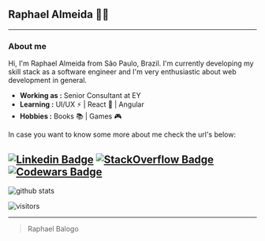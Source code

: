 ## Raphael Almeida 👨‍💻
  
---------------------------------------------------------------------------------------------------------------------------------------------------------------------------------
  
### About me
  Hi, I'm Raphael Almeida from São Paulo, Brazil. I'm currently developing my skill stack as a software engineer and I'm very enthusiastic about web development in general.

-  **Working as :** Senior Consultant at EY
-  **Learning :** UI/UX :zap: | React :gem: | Angular
-  **Hobbies :** Books :books: | Games :video_game:

In case you want to know some more about me check the url's below:

[![Linkedin Badge](https://img.shields.io/badge/LinkedIn-Raphael%20Balogo-blue)](https://www.linkedin.com/in/raphaelBalogo/) 
[![StackOverflow Badge](https://img.shields.io/badge/StackOverflow-Raphael%20Balogo-green)](https://stackoverflow.com/users/11347945/raphael-balogo) 
[![Codewars Badge](https://www.codewars.com/users/balogoraphael/badges/small)](https://www.codewars.com/users/balogoraphael/) 
---------------------------------------------------------------------------------------------------------------------------------------------------------------------------------

![github stats](https://github-readme-stats.vercel.app/api?username=raphaelBalogo&show_icons=true)

 ![visitors](https://visitor-badge.laobi.icu/badge?page_id=baloghDesign.bio)

---------------------------------------------------------------------------------------------------------------------------------------------------------------------------------
> Raphael Balogo
